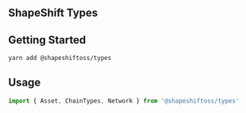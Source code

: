 ## ShapeShift Types

## Getting Started

```sh
yarn add @shapeshiftoss/types
```

## Usage

```ts
import { Asset, ChainTypes, Network } from '@shapeshiftoss/types'
```
